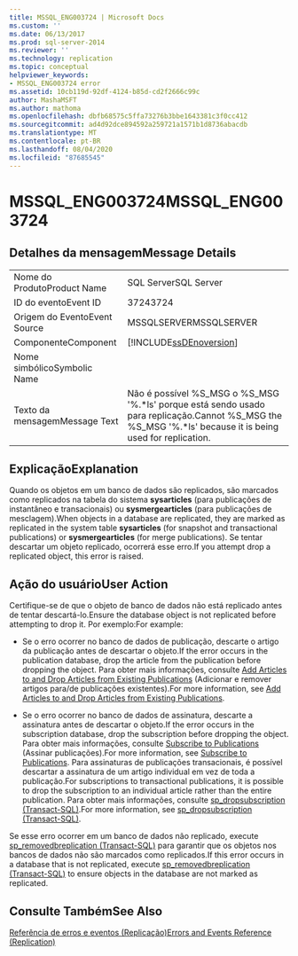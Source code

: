 ```yaml
---
title: MSSQL_ENG003724 | Microsoft Docs
ms.custom: ''
ms.date: 06/13/2017
ms.prod: sql-server-2014
ms.reviewer: ''
ms.technology: replication
ms.topic: conceptual
helpviewer_keywords:
- MSSQL_ENG003724 error
ms.assetid: 10cb119d-92df-4124-b85d-cd2f2666c99c
author: MashaMSFT
ms.author: mathoma
ms.openlocfilehash: dbfb68575c5ffa73276b3bbe1643381c3f0cc412
ms.sourcegitcommit: ad4d92dce894592a259721a1571b1d8736abacdb
ms.translationtype: MT
ms.contentlocale: pt-BR
ms.lasthandoff: 08/04/2020
ms.locfileid: "87685545"
---
```

# <a name="mssql_eng003724"></a><span data-ttu-id="17f51-102">MSSQL_ENG003724</span><span class="sxs-lookup"><span data-stu-id="17f51-102">MSSQL_ENG003724</span></span>
    
## <a name="message-details"></a><span data-ttu-id="17f51-103">Detalhes da mensagem</span><span class="sxs-lookup"><span data-stu-id="17f51-103">Message Details</span></span>  
  
|||  
|-|-|  
|<span data-ttu-id="17f51-104">Nome do Produto</span><span class="sxs-lookup"><span data-stu-id="17f51-104">Product Name</span></span>|<span data-ttu-id="17f51-105">SQL Server</span><span class="sxs-lookup"><span data-stu-id="17f51-105">SQL Server</span></span>|  
|<span data-ttu-id="17f51-106">ID do evento</span><span class="sxs-lookup"><span data-stu-id="17f51-106">Event ID</span></span>|<span data-ttu-id="17f51-107">3724</span><span class="sxs-lookup"><span data-stu-id="17f51-107">3724</span></span>|  
|<span data-ttu-id="17f51-108">Origem do Evento</span><span class="sxs-lookup"><span data-stu-id="17f51-108">Event Source</span></span>|<span data-ttu-id="17f51-109">MSSQLSERVER</span><span class="sxs-lookup"><span data-stu-id="17f51-109">MSSQLSERVER</span></span>|  
|<span data-ttu-id="17f51-110">Componente</span><span class="sxs-lookup"><span data-stu-id="17f51-110">Component</span></span>|[!INCLUDE[ssDEnoversion](../../includes/ssdenoversion-md.md)]|  
|<span data-ttu-id="17f51-111">Nome simbólico</span><span class="sxs-lookup"><span data-stu-id="17f51-111">Symbolic Name</span></span>||  
|<span data-ttu-id="17f51-112">Texto da mensagem</span><span class="sxs-lookup"><span data-stu-id="17f51-112">Message Text</span></span>|<span data-ttu-id="17f51-113">Não é possível %S_MSG o %S_MSG '%.\*ls' porque está sendo usado para replicação.</span><span class="sxs-lookup"><span data-stu-id="17f51-113">Cannot %S_MSG the %S_MSG '%.\*ls' because it is being used for replication.</span></span>|  
  
## <a name="explanation"></a><span data-ttu-id="17f51-114">Explicação</span><span class="sxs-lookup"><span data-stu-id="17f51-114">Explanation</span></span>  
 <span data-ttu-id="17f51-115">Quando os objetos em um banco de dados são replicados, são marcados como replicados na tabela do sistema **sysarticles** (para publicações de instantâneo e transacionais) ou **sysmergearticles** (para publicações de mesclagem).</span><span class="sxs-lookup"><span data-stu-id="17f51-115">When objects in a database are replicated, they are marked as replicated in the system table **sysarticles** (for snapshot and transactional publications) or **sysmergearticles** (for merge publications).</span></span> <span data-ttu-id="17f51-116">Se tentar descartar um objeto replicado, ocorrerá esse erro.</span><span class="sxs-lookup"><span data-stu-id="17f51-116">If you attempt drop a replicated object, this error is raised.</span></span>  
  
## <a name="user-action"></a><span data-ttu-id="17f51-117">Ação do usuário</span><span class="sxs-lookup"><span data-stu-id="17f51-117">User Action</span></span>  
 <span data-ttu-id="17f51-118">Certifique-se de que o objeto de banco de dados não está replicado antes de tentar descartá-lo.</span><span class="sxs-lookup"><span data-stu-id="17f51-118">Ensure the database object is not replicated before attempting to drop it.</span></span> <span data-ttu-id="17f51-119">Por exemplo:</span><span class="sxs-lookup"><span data-stu-id="17f51-119">For example:</span></span>  
  
-   <span data-ttu-id="17f51-120">Se o erro ocorrer no banco de dados de publicação, descarte o artigo da publicação antes de descartar o objeto.</span><span class="sxs-lookup"><span data-stu-id="17f51-120">If the error occurs in the publication database, drop the article from the publication before dropping the object.</span></span> <span data-ttu-id="17f51-121">Para obter mais informações, consulte [Add Articles to and Drop Articles from Existing Publications](publish/add-articles-to-and-drop-articles-from-existing-publications.md) (Adicionar e remover artigos para/de publicações existentes).</span><span class="sxs-lookup"><span data-stu-id="17f51-121">For more information, see [Add Articles to and Drop Articles from Existing Publications](publish/add-articles-to-and-drop-articles-from-existing-publications.md).</span></span>  
  
-   <span data-ttu-id="17f51-122">Se o erro ocorrer no banco de dados de assinatura, descarte a assinatura antes de descartar o objeto.</span><span class="sxs-lookup"><span data-stu-id="17f51-122">If the error occurs in the subscription database, drop the subscription before dropping the object.</span></span> <span data-ttu-id="17f51-123">Para obter mais informações, consulte [Subscribe to Publications](subscribe-to-publications.md) (Assinar publicações).</span><span class="sxs-lookup"><span data-stu-id="17f51-123">For more information, see [Subscribe to Publications](subscribe-to-publications.md).</span></span> <span data-ttu-id="17f51-124">Para assinaturas de publicações transacionais, é possível descartar a assinatura de um artigo individual em vez de toda a publicação.</span><span class="sxs-lookup"><span data-stu-id="17f51-124">For subscriptions to transactional publications, it is possible to drop the subscription to an individual article rather than the entire publication.</span></span> <span data-ttu-id="17f51-125">Para obter mais informações, consulte [sp_dropsubscription &#40;Transact-SQL&#41;](/sql/relational-databases/system-stored-procedures/sp-dropsubscription-transact-sql).</span><span class="sxs-lookup"><span data-stu-id="17f51-125">For more information, see [sp_dropsubscription &#40;Transact-SQL&#41;](/sql/relational-databases/system-stored-procedures/sp-dropsubscription-transact-sql).</span></span>  
  
 <span data-ttu-id="17f51-126">Se esse erro ocorrer em um banco de dados não replicado, execute [sp_removedbreplication &#40;Transact-SQL&#41;](/sql/relational-databases/system-stored-procedures/sp-removedbreplication-transact-sql) para garantir que os objetos nos bancos de dados não são marcados como replicados.</span><span class="sxs-lookup"><span data-stu-id="17f51-126">If this error occurs in a database that is not replicated, execute [sp_removedbreplication &#40;Transact-SQL&#41;](/sql/relational-databases/system-stored-procedures/sp-removedbreplication-transact-sql) to ensure objects in the database are not marked as replicated.</span></span>  
  
## <a name="see-also"></a><span data-ttu-id="17f51-127">Consulte Também</span><span class="sxs-lookup"><span data-stu-id="17f51-127">See Also</span></span>  
 [<span data-ttu-id="17f51-128">Referência de erros e eventos &#40;Replicação&#41;</span><span class="sxs-lookup"><span data-stu-id="17f51-128">Errors and Events Reference &#40;Replication&#41;</span></span>](errors-and-events-reference-replication.md)  
  
  
